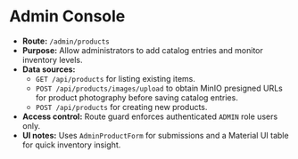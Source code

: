 # Admin Console

- **Route:** `/admin/products`
- **Purpose:** Allow administrators to add catalog entries and monitor inventory levels.
- **Data sources:**
  - `GET /api/products` for listing existing items.
  - `POST /api/products/images/upload` to obtain MinIO presigned URLs for product photography before saving catalog entries.
  - `POST /api/products` for creating new products.
- **Access control:** Route guard enforces authenticated `ADMIN` role users only.
- **UI notes:** Uses `AdminProductForm` for submissions and a Material UI table for quick inventory insight.
